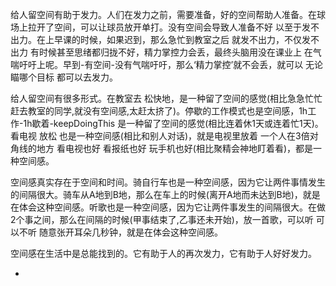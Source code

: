 
给人留空间有助于发力。人们在发力之前，需要准备，好的空间帮助人准备。在球场上拉开了空间，可以让球员放开单打。没有空间会导致人准备不好 以至于发不出力。在上早课的时候，如果迟到，那么急忙到教室之后 就发不出力，不仅发不出力 有时候甚至思绪都归拢不好，精力掌控力会丢，最终头脑用没在课业上 在气喘吁吁上呢。早到-有空间-没有气喘吁吁，那么‘精力掌控’就不会丢，就可以 无论瞄哪个目标 都可以去发力。



给人留空间有很多形式。在教室去 松快地，是一种留了空间的感觉(相比急急忙忙赶去教室的同学,就没有空间感,太赶太挤了)。停歇的工作模式也是空间感，1h工作-1h歇着-keepDoingThis 是一种留了空间的感觉(相比连着休1天或连着忙1天)。看电视 放松 也是一种空间感(相比和别人对话)，就是电视里放着 一个人在3倍对角线的地方 看电视也好 看报纸也好 玩手机也好(相比聚精会神地盯着看)，都是一种空间感。

空间感真实存在于空间和时间。骑自行车也是一种空间感，因为它让两件事情发生的间隔很大。骑车从A地到B地，那么在车上的时候(离开A地而未达到B地)，就是在体会这种空间感。听歌也是一种空间感，因为它让两件事发生的间隔很大。在做2个事之间，那么在间隔的时候(甲事结束了,乙事还未开始)，放一首歌，可以听 可以不听 随意张开耳朵几秒钟，就是在体会这种空间感。

空间感在生活中是总能找到的。它有助于人的再次发力，它有助于人好好发力。



-
